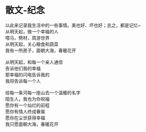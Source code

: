 # 散文-纪念
以此来记录我生活中的一些事情。美也好、坏也好；总之，都是记忆~ </br>
从明天起，做一个幸福的人</br>
喂马，劈材，周游世界</br>
从明天起，关心粮食和蔬菜</br>
我有一所房子，面朝大海，春暖花开</br>
</br>
从明天起，和每一个亲人通信</br>
告诉他们我的幸福</br>
那幸福的闪电告诉我的</br>
我将告诉每一个人</br>
</br>
给每一条河每一座山去一个温暖的名字</br>
陌生人，我也为你祝福</br>
愿你有一个灿烂的前程</br>
愿你有情人终成眷属</br>
愿你在尘世获得幸福</br>
我只愿面朝大海，春暖花开</br>
